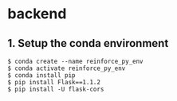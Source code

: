 # backend

## 1. Setup the conda environment

```shell
$ conda create --name reinforce_py_env
$ conda activate reinforce_py_env
$ conda install pip
$ pip install Flask==1.1.2
$ pip install -U flask-cors
```
